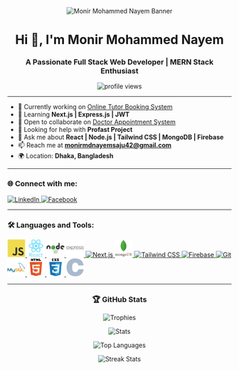 <p align="center">
  <img src="https://i.ibb.co/6BDW2M4/github-banner.png" alt="Monir Mohammed Nayem Banner"/>
</p>

<h1 align="center">Hi 👋, I'm Monir Mohammed Nayem</h1>
<h3 align="center">A Passionate Full Stack Web Developer | MERN Stack Enthusiast</h3>

<p align="center">
  <img src="https://komarev.com/ghpvc/?username=monirmohammed1995&label=Profile%20views&color=0e75b6&style=flat" alt="profile views"/>
</p>

---

- 🔭 Currently working on [Online Tutor Booking System](https://onlinetutor-booking-system.netlify.app/)
- 🌱 Learning **Next.js | Express.js | JWT**
- 👯 Open to collaborate on [Doctor Appointment System](https://b11-a8-cat1.netlify.app/)
- 🤝 Looking for help with **Profast Project**
- 💬 Ask me about **React | Node.js | Tailwind CSS | MongoDB | Firebase**
- 📫 Reach me at **monirmdnayemsaju42@gmail.com**
- 🌍 Location: **Dhaka, Bangladesh**

---

<h3 align="left">🌐 Connect with me:</h3>
<p align="left">
  <a href="https://www.linkedin.com/in/monir-mohammed-nayem-b17915169/" target="_blank">
    <img src="https://raw.githubusercontent.com/rahuldkjain/github-profile-readme-generator/master/src/images/icons/Social/linked-in-alt.svg" alt="LinkedIn" height="30" width="40"/>
  </a>
  <a href="https://www.facebook.com/monirmdnayemsaju42" target="_blank">
    <img src="https://raw.githubusercontent.com/rahuldkjain/github-profile-readme-generator/master/src/images/icons/Social/facebook.svg" alt="Facebook" height="30" width="40"/>
  </a>
</p>

---

<h3 align="left">🛠️ Languages and Tools:</h3>
<p align="left">
  <a href="https://developer.mozilla.org/en-US/docs/Web/JavaScript" target="_blank" rel="noreferrer">
    <img src="https://raw.githubusercontent.com/devicons/devicon/master/icons/javascript/javascript-original.svg" alt="JavaScript" width="40" height="40"/>
  </a>
  <a href="https://reactjs.org/" target="_blank" rel="noreferrer">
    <img src="https://raw.githubusercontent.com/devicons/devicon/master/icons/react/react-original-wordmark.svg" alt="React" width="40" height="40"/>
  </a>
  <a href="https://nodejs.org" target="_blank" rel="noreferrer">
    <img src="https://raw.githubusercontent.com/devicons/devicon/master/icons/nodejs/nodejs-original-wordmark.svg" alt="Node.js" width="40" height="40"/>
  </a>
  <a href="https://expressjs.com" target="_blank" rel="noreferrer">
    <img src="https://raw.githubusercontent.com/devicons/devicon/master/icons/express/express-original-wordmark.svg" alt="Express" width="40" height="40"/>
  </a>
  <a href="https://nextjs.org/" target="_blank" rel="noreferrer">
    <img src="https://cdn.worldvectorlogo.com/logos/nextjs-2.svg" alt="Next.js" width="40" height="40"/>
  </a>
  <a href="https://www.mongodb.com/" target="_blank" rel="noreferrer">
    <img src="https://raw.githubusercontent.com/devicons/devicon/master/icons/mongodb/mongodb-original-wordmark.svg" alt="MongoDB" width="40" height="40"/>
  </a>
  <a href="https://tailwindcss.com/" target="_blank" rel="noreferrer">
    <img src="https://www.vectorlogo.zone/logos/tailwindcss/tailwindcss-icon.svg" alt="Tailwind CSS" width="40" height="40"/>
  </a>
  <a href="https://firebase.google.com/" target="_blank" rel="noreferrer">
    <img src="https://www.vectorlogo.zone/logos/firebase/firebase-icon.svg" alt="Firebase" width="40" height="40"/>
  </a>
  <a href="https://git-scm.com/" target="_blank" rel="noreferrer">
    <img src="https://www.vectorlogo.zone/logos/git-scm/git-scm-icon.svg" alt="Git" width="40" height="40"/>
  </a>
  <a href="https://www.mysql.com/" target="_blank" rel="noreferrer">
    <img src="https://raw.githubusercontent.com/devicons/devicon/master/icons/mysql/mysql-original-wordmark.svg" alt="MySQL" width="40" height="40"/>
  </a>
  <a href="https://www.w3.org/html/" target="_blank" rel="noreferrer">
    <img src="https://raw.githubusercontent.com/devicons/devicon/master/icons/html5/html5-original-wordmark.svg" alt="HTML5" width="40" height="40"/>
  </a>
  <a href="https://www.w3schools.com/css/" target="_blank" rel="noreferrer">
    <img src="https://raw.githubusercontent.com/devicons/devicon/master/icons/css3/css3-original-wordmark.svg" alt="CSS3" width="40" height="40"/>
  </a>
  <a href="https://www.cprogramming.com/" target="_blank" rel="noreferrer">
    <img src="https://raw.githubusercontent.com/devicons/devicon/master/icons/c/c-original.svg" alt="C" width="40" height="40"/>
  </a>
</p>

---

<h3 align="center">🏆 GitHub Stats</h3>
<p align="center">
  <img src="https://github-profile-trophy.vercel.app/?username=monirmohammed1995&theme=onedark" alt="Trophies"/>
</p>
<p align="center">
  <img src="https://github-readme-stats.vercel.app/api?username=monirmohammed1995&show_icons=true&theme=dark" alt="Stats"/>
</p>
<p align="center">
  <img src="https://github-readme-stats.vercel.app/api/top-langs/?username=monirmohammed1995&layout=compact&theme=dark" alt="Top Languages"/>
</p>
<p align="center">
  <img src="https://github-readme-streak-stats.herokuapp.com/?user=monirmohammed1995&theme=dark" alt="Streak Stats"/>
</p>
